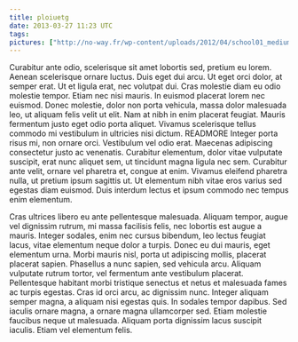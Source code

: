 ```yaml
---
title: ploiuetg
date: 2013-03-27 11:23 UTC
tags:
pictures: ["http://no-way.fr/wp-content/uploads/2012/04/school01_medium.jpg"]
---
```



Curabitur ante odio, scelerisque sit amet lobortis sed, pretium eu lorem. Aenean scelerisque ornare luctus. Duis eget dui arcu. Ut eget orci dolor, at semper erat. Ut et ligula erat, nec volutpat dui. Cras molestie diam eu odio molestie tempor. Etiam nec nisi mauris. In euismod placerat lorem nec euismod. Donec molestie, dolor non porta vehicula, massa dolor malesuada leo, ut aliquam felis velit ut elit. Nam at nibh in enim placerat feugiat. Mauris fermentum justo eget odio porta aliquet. Vivamus scelerisque tellus commodo mi vestibulum in ultricies nisi dictum.
READMORE
Integer porta risus mi, non ornare orci. Vestibulum vel odio erat. Maecenas adipiscing consectetur justo ac venenatis. Curabitur elementum, dolor vitae vulputate suscipit, erat nunc aliquet sem, ut tincidunt magna ligula nec sem. Curabitur ante velit, ornare vel pharetra et, congue at enim. Vivamus eleifend pharetra nulla, ut pretium ipsum sagittis ut. Ut elementum nibh vitae eros varius sed egestas diam euismod. Duis interdum lectus et ipsum commodo nec tempus enim elementum.

Cras ultrices libero eu ante pellentesque malesuada. Aliquam tempor, augue vel dignissim rutrum, mi massa facilisis felis, nec lobortis est augue a mauris. Integer sodales, enim nec cursus bibendum, leo lectus feugiat lacus, vitae elementum neque dolor a turpis. Donec eu dui mauris, eget elementum urna. Morbi mauris nisl, porta ut adipiscing mollis, placerat placerat sapien. Phasellus a nunc sapien, sed vehicula arcu. Aliquam vulputate rutrum tortor, vel fermentum ante vestibulum placerat. Pellentesque habitant morbi tristique senectus et netus et malesuada fames ac turpis egestas. Cras id orci arcu, ac dignissim nunc. Integer aliquam semper magna, a aliquam nisi egestas quis. In sodales tempor dapibus. Sed iaculis ornare magna, a ornare magna ullamcorper sed. Etiam molestie faucibus neque ut malesuada. Aliquam porta dignissim lacus suscipit iaculis. Etiam vel elementum felis.